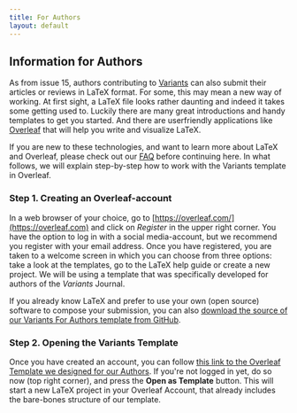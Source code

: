 ```yaml
---
title: For Authors
layout: default
---
```

## Information for Authors
As from issue 15, authors contributing to [Variants](https://journals.openedition.org/variants) can also submit their articles or reviews in LaTeX format. For some, this may mean a new way of working. At first sight, a LaTeX file looks rather daunting and indeed it takes some getting used to. Luckily there are many great introductions and handy templates to get you started. And there are userfriendly applications like [Overleaf](https://overleaf.com) that will help you write and visualize LaTeX. 

If you are new to these technologies, and want to learn more about LaTeX and Overleaf, please check out our [FAQ](https://github.com/WoutDLN/LaTeXJournal_Variants/wiki/FAQ) before continuing here. In what follows, we will explain step-by-step how to work with the Variants template in Overleaf. 


### Step 1. Creating an Overleaf-account
In a web browser of your choice, go to [https://overleaf.com/](https://overleaf.com) and click on *Register* in the upper right corner. You have the option to log in with a social media-account, but we recommend you register with your email address. Once you have registered, you are taken to a welcome screen in which you can choose from three options: take a look at the templates, go to the LaTeX help guide or create a new project. We will be using a template that was specifically developed for authors of the *Variants* Journal. 

If you already know LaTeX and prefer to use your own (open source) software to compose your submission, you can also [download the source of our Variants For Authors template from GitHub](https://github.com/WoutDLN/Variants-For-Authors). 

### Step 2. Opening the Variants Template
Once you have created an account, you can follow [this link to the Overleaf Template we designed for our Authors](https://www.overleaf.com/latex/templates/submission-template-to-variants-for-authors/znsqffgrvshv). If you're not logged in yet, do so now (top right corner), and press the **Open as Template** button. This will start a new LaTeX project in your Overleaf Account, that already includes the bare-bones structure of our template.